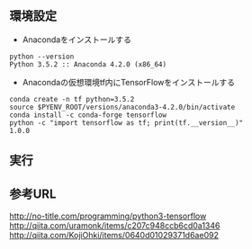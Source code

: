## 環境設定

- Anacondaをインストールする
```
python --version
Python 3.5.2 :: Anaconda 4.2.0 (x86_64)
```
- Anacondaの仮想環境tf内にTensorFlowをインストールする  
```
conda create -n tf python=3.5.2
source $PYENV_ROOT/versions/anaconda3-4.2.0/bin/activate
conda install -c conda-forge tensorflow
python -c "import tensorflow as tf; print(tf.__version__)"
1.0.0
```

## 実行


## 参考URL
http://no-title.com/programming/python3-tensorflow  
http://qiita.com/uramonk/items/c207c948ccb6cd0a1346
http://qiita.com/KojiOhki/items/0640d01029371d6ae092
